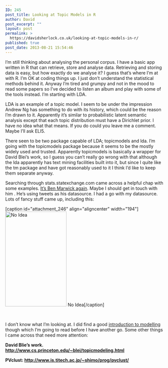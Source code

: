 ```yaml
---
ID: 245
post_title: Looking at Topic Models in R
author: David
post_excerpt: ""
layout: post
permalink: >
  https://davidsherlock.co.uk/looking-at-topic-models-in-r/
published: true
post_date: 2013-08-21 15:54:46
---
```

I’m still thinking about analysing the personal corpus. I have a basic app written in R that can retrieve, store and analyse data. Retrieving and storing data is easy, but how exactly do we analyse it? I guess that’s where I’m at with R. I’m OK at coding things up. I just don’t understand the statistical methods behind it. Anyway I’m tired and grumpy and not in the mood to read some papers so I’ve decided to listen an album and play with some of the tools instead. I’m starting with LDA.

LDA is an example of a topic model. I seem to be under the impression Andrew Ng has something to do with its history, which could be the reason I’m drawn to it. Apparently it’s similar to probabilistic latent semantic analysis except that each topic distribution must have a Dirichlet prior. I have no idea what that means. If you do could you leave me a comment. Maybe I’ll ask ELI5.

There seen to be two package capable of LDA; topicmodels and lda. I’m going with the topicmodels package because it seems to be the mostly widely used and trusted. Apparently topicmodels is basically a wrapper for David Blei’s work, so I guess you can’t really go wrong with that although the lda apparently has text mining facilities built into it, but since I quite like the tm package and have got reasonably used to it I think I’d like to keep them separate anyway.

Searching through stats.statexchange.com came across a helpful chap with some examples. <a href="https://github.com/benmarwick/AAA2011-Tweets">It’s Ben Marwick again</a>. Maybe I should get in touch with him . He’s using tweets as his datasource. I had a go with my datasource. Lots of fancy stuff came up, including this:

[caption id="attachment_246" align="aligncenter" width="194"]<a href="http://davidsherlock.co.uk/wp-content/uploads/2013/08/Screen-Shot-2013-08-21-at-16.47.29.png"><img class="size-medium wp-image-246" alt="No Idea" src="http://davidsherlock.co.uk/wp-content/uploads/2013/08/Screen-Shot-2013-08-21-at-16.47.29-194x300.png" width="194" height="300" /></a> No Idea[/caption]

&nbsp;

I don’t know what I’m looking at. I did find a good <a href="http://www.cs.princeton.edu/~blei/papers/Blei2012.pdf">introduction to modelling</a> though which I’m going to read before I have another go. Some other things I came across that need more attention:

<b>David Blie’s work.  <a href="http://www.cs.princeton.edu/~blei/topicmodeling.html">http://www.cs.princeton.edu/~blei/topicmodeling.html</a></b>

<b>PVclust: http://www.is.titech.ac.jp/~shimo/prog/pvclust/</b>